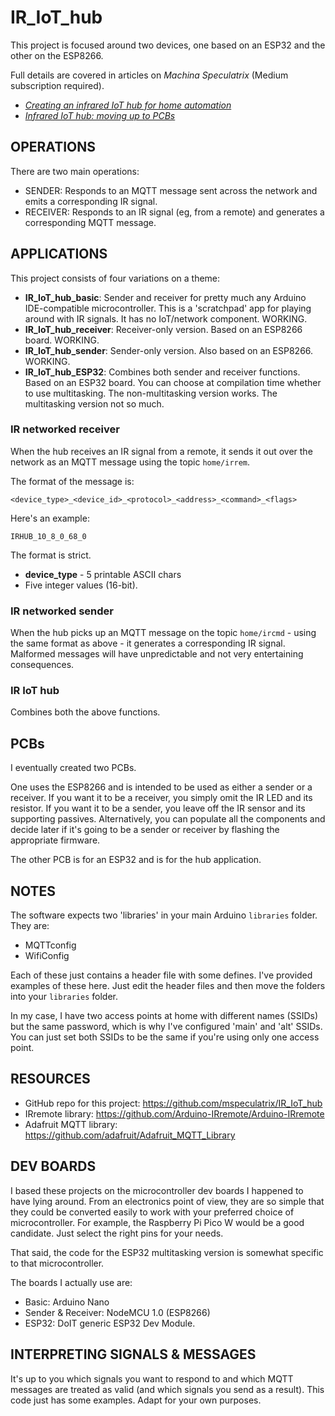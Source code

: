 # IR_IoT_hub

This project is focused around two devices, one based on an ESP32 and the other on the ESP8266.

Full details are covered in articles on _Machina Speculatrix_ (Medium subscription required).

- [_Creating an infrared IoT hub for home automation_](https://medium.com/machina-speculatrix/creating-an-infrared-iot-hub-for-home-automation-0b5cdaa3fd6f)
- [_Infrared IoT hub: moving up to PCBs_](https://medium.com/machina-speculatrix/infrared-iot-hub-moving-up-to-pcbs-ee0eac26bd0f)

## OPERATIONS

There are two main operations:

- SENDER: Responds to an MQTT message sent across the network and emits a corresponding IR signal.
- RECEIVER: Responds to an IR signal (eg, from a remote) and generates a corresponding MQTT message.

## APPLICATIONS

This project consists of four variations on a theme:

- **IR_IoT_hub_basic**: Sender and receiver for pretty much any Arduino IDE-compatible microcontroller. This is a 'scratchpad' app for playing around with IR signals. It has no IoT/network component. WORKING.
- **IR_IoT_hub_receiver**: Receiver-only version. Based on an ESP8266 board. WORKING.
- **IR_IoT_hub_sender**: Sender-only version. Also based on an ESP8266. WORKING.
- **IR_IoT_hub_ESP32**: Combines both sender and receiver functions. Based on an ESP32 board. You can choose at compilation time whether to use multitasking. The non-multitasking version works. The multitasking version not so much.

### IR networked receiver

When the hub receives an IR signal from a remote, it sends it out over the network as an MQTT message using the topic `home/irrem`.

The format of the message is:

`<device_type>_<device_id>_<protocol>_<address>_<command>_<flags>`

Here's an example:

`IRHUB_10_8_0_68_0`

The format is strict.

- **device_type** - 5 printable ASCII chars
- Five integer values (16-bit).

### IR networked sender

When the hub picks up an MQTT message on the topic `home/ircmd` - using the same format as above - it generates a corresponding IR signal. Malformed messages will have unpredictable and not very entertaining consequences.

### IR IoT hub

Combines both the above functions.

## PCBs

I eventually created two PCBs.

One uses the ESP8266 and is intended to be used as either a sender or a receiver. If you want it to be a receiver, you simply omit the IR LED and its resistor. If you want it to be a sender, you leave off the IR sensor and its supporting passives. Alternatively, you can populate all the components and decide later if it's going to be a sender or receiver by flashing the appropriate firmware.

The other PCB is for an ESP32 and is for the hub application.

## NOTES

The software expects two 'libraries' in your main Arduino `libraries` folder. They are:

- MQTTconfig
- WifiConfig

Each of these just contains a header file with some defines. I've provided examples of these here. Just edit the header files and then move the folders into your `libraries` folder.

In my case, I have two access points at home with different names (SSIDs) but the same password, which is why I've configured 'main' and 'alt' SSIDs. You can just set both SSIDs to be the same if you're using only one access point.

## RESOURCES

- GitHub repo for this project: https://github.com/mspeculatrix/IR_IoT_hub
- IRremote library: https://github.com/Arduino-IRremote/Arduino-IRremote
- Adafruit MQTT library: https://github.com/adafruit/Adafruit_MQTT_Library

## DEV BOARDS

I based these projects on the microcontroller dev boards I happened to have lying around. From an electronics point of view, they are so simple that they could be converted easily to work with your preferred choice of microcontroller. For example, the Raspberry Pi Pico W would be a good candidate. Just select the right pins for your needs.

That said, the code for the ESP32 multitasking version is somewhat specific to that microcontroller.

The boards I actually use are:

- Basic: Arduino Nano
- Sender & Receiver: NodeMCU 1.0 (ESP8266)
- ESP32: DoIT generic ESP32 Dev Module.

## INTERPRETING SIGNALS & MESSAGES

It's up to you which signals you want to respond to and which MQTT messages are treated as valid (and which signals you send as a result). This code just has some examples. Adapt for your own purposes.
